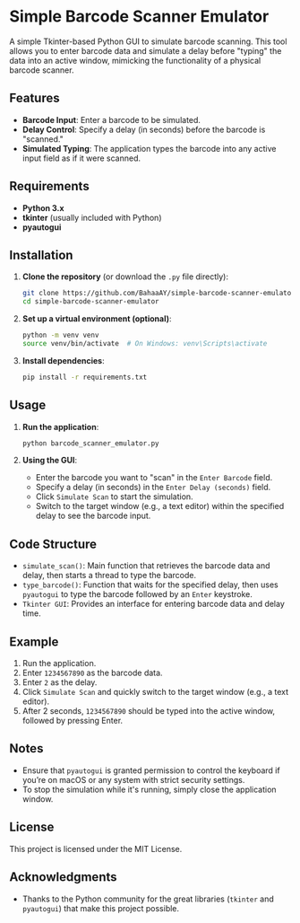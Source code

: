 # Simple Barcode Scanner Emulator

A simple Tkinter-based Python GUI to simulate barcode scanning. This tool allows you to enter barcode data and simulate a delay before "typing" the data into an active window, mimicking the functionality of a physical barcode scanner.

## Features

- **Barcode Input**: Enter a barcode to be simulated.
- **Delay Control**: Specify a delay (in seconds) before the barcode is "scanned."
- **Simulated Typing**: The application types the barcode into any active input field as if it were scanned.

## Requirements

- **Python 3.x**
- **tkinter** (usually included with Python)
- **pyautogui**

## Installation

1. **Clone the repository** (or download the `.py` file directly):

    ```bash
    git clone https://github.com/BahaaAY/simple-barcode-scanner-emulator.git
    cd simple-barcode-scanner-emulator
    ```

2. **Set up a virtual environment (optional)**:

    ```bash
    python -m venv venv
    source venv/bin/activate  # On Windows: venv\Scripts\activate
    ```

3. **Install dependencies**:

    ```bash
    pip install -r requirements.txt
    ```

## Usage

1. **Run the application**:

    ```bash
    python barcode_scanner_emulator.py
    ```

2. **Using the GUI**:
   - Enter the barcode you want to "scan" in the `Enter Barcode` field.
   - Specify a delay (in seconds) in the `Enter Delay (seconds)` field.
   - Click `Simulate Scan` to start the simulation.
   - Switch to the target window (e.g., a text editor) within the specified delay to see the barcode input.

## Code Structure

- `simulate_scan()`: Main function that retrieves the barcode data and delay, then starts a thread to type the barcode.
- `type_barcode()`: Function that waits for the specified delay, then uses `pyautogui` to type the barcode followed by an `Enter` keystroke.
- `Tkinter GUI`: Provides an interface for entering barcode data and delay time.

## Example

1. Run the application.
2. Enter `1234567890` as the barcode data.
3. Enter `2` as the delay.
4. Click `Simulate Scan` and quickly switch to the target window (e.g., a text editor).
5. After 2 seconds, `1234567890` should be typed into the active window, followed by pressing Enter.

## Notes

- Ensure that `pyautogui` is granted permission to control the keyboard if you’re on macOS or any system with strict security settings.
- To stop the simulation while it's running, simply close the application window.

## License

This project is licensed under the MIT License.

## Acknowledgments

- Thanks to the Python community for the great libraries (`tkinter` and `pyautogui`) that make this project possible.
